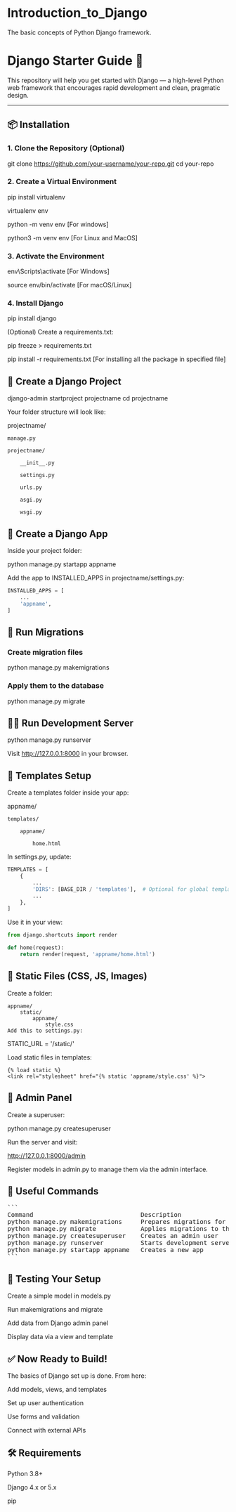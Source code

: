 # Introduction_to_Django
The basic concepts of Python Django framework.


# Django Starter Guide 🐍

This repository will help you get started with Django — a high-level Python web framework that encourages rapid development and clean, pragmatic design.

---

## 📦 Installation

### 1. Clone the Repository (Optional)

git clone https://github.com/your-username/your-repo.git
cd your-repo

### 2. Create a Virtual Environment

pip install virtualenv

virtualenv env

python -m venv env  [For windows]

python3 -m venv env [For Linux and MacOS]

### 3. Activate the Environment

env\Scripts\activate [For Windows]

source env/bin/activate [For macOS/Linux]

### 4. Install Django

pip install django

(Optional) Create a requirements.txt:

pip freeze > requirements.txt

pip install -r requirements.txt [For installing all the package in specified file]

## 🚀 Create a Django Project

django-admin startproject projectname
cd projectname

Your folder structure will look like:

projectname/

    manage.py

    projectname/

        __init__.py

        settings.py

        urls.py

        asgi.py

        wsgi.py

## 🧱 Create a Django App

Inside your project folder:

python manage.py startapp appname

Add the app to INSTALLED_APPS in projectname/settings.py:
``` python
INSTALLED_APPS = [
    ...
    'appname',
]
```
## 🔧 Run Migrations

### Create migration files
python manage.py makemigrations

### Apply them to the database
python manage.py migrate

## 👨‍💻 Run Development Server

python manage.py runserver

Visit http://127.0.0.1:8000 in your browser.

## 📝 Templates Setup
Create a templates folder inside your app:

appname/

    templates/

        appname/

            home.html

In settings.py, update:
``` python
TEMPLATES = [
    {
        ...
        'DIRS': [BASE_DIR / 'templates'],  # Optional for global templates
        ...
    },
]
```
Use it in your view:
``` python
from django.shortcuts import render

def home(request):
    return render(request, 'appname/home.html')
```
## 🎨 Static Files (CSS, JS, Images)
Create a folder:
```
appname/
    static/
        appname/
            style.css
Add this to settings.py:
```
STATIC_URL = '/static/'

Load static files in templates:
```
{% load static %}
<link rel="stylesheet" href="{% static 'appname/style.css' %}">
```
## 🔐 Admin Panel
Create a superuser:

python manage.py createsuperuser

Run the server and visit:

http://127.0.0.1:8000/admin

Register models in admin.py to manage them via the admin interface.

## 📁 Useful Commands
<pre>```
Command	                            Description
python manage.py makemigrations	    Prepares migrations for model changes
python manage.py migrate	        Applies migrations to the DB
python manage.py createsuperuser	Creates an admin user
python manage.py runserver	        Starts development server
python manage.py startapp appname	Creates a new app
``` </pre>
## 🧪 Testing Your Setup
Create a simple model in models.py

Run makemigrations and migrate

Add data from Django admin panel

Display data via a view and template

## ✅ Now Ready to Build!
The basics of Django set up is done. From here:

Add models, views, and templates

Set up user authentication

Use forms and validation

Connect with external APIs

## 🛠 Requirements
Python 3.8+

Django 4.x or 5.x

pip